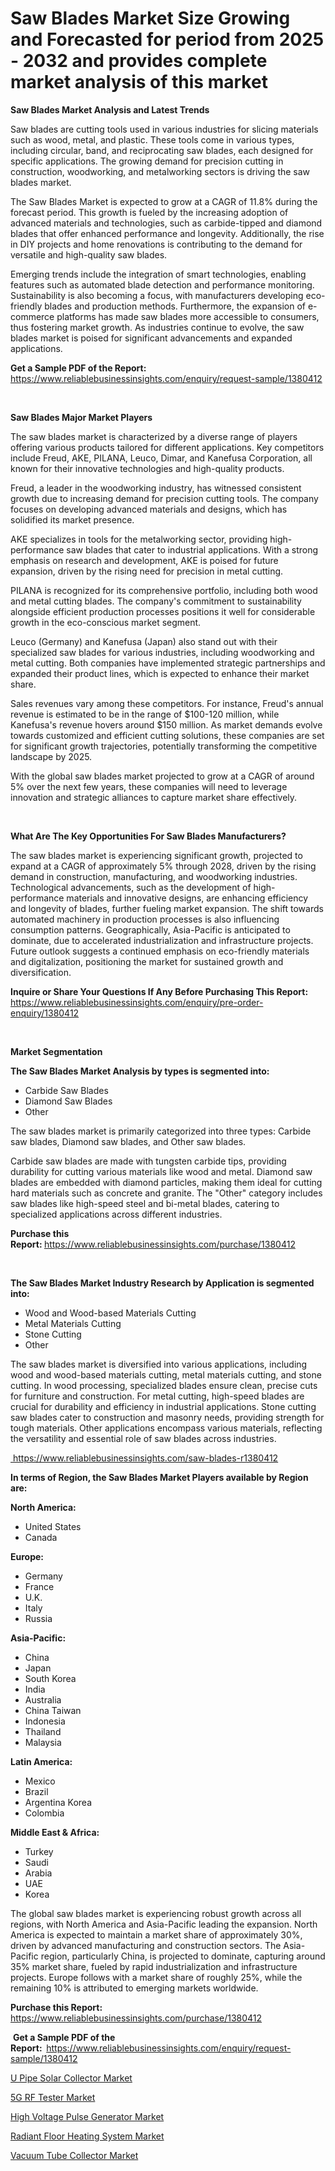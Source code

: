<p><h1>Saw Blades Market Size Growing and Forecasted for period from 2025 - 2032 and provides complete market analysis of this market</h1></p><p><strong>Saw Blades Market Analysis and Latest Trends</strong></p>
<p><p>Saw blades are cutting tools used in various industries for slicing materials such as wood, metal, and plastic. These tools come in various types, including circular, band, and reciprocating saw blades, each designed for specific applications. The growing demand for precision cutting in construction, woodworking, and metalworking sectors is driving the saw blades market. </p><p>The Saw Blades Market is expected to grow at a CAGR of 11.8% during the forecast period. This growth is fueled by the increasing adoption of advanced materials and technologies, such as carbide-tipped and diamond blades that offer enhanced performance and longevity. Additionally, the rise in DIY projects and home renovations is contributing to the demand for versatile and high-quality saw blades. </p><p>Emerging trends include the integration of smart technologies, enabling features such as automated blade detection and performance monitoring. Sustainability is also becoming a focus, with manufacturers developing eco-friendly blades and production methods. Furthermore, the expansion of e-commerce platforms has made saw blades more accessible to consumers, thus fostering market growth. As industries continue to evolve, the saw blades market is poised for significant advancements and expanded applications.</p></p>
<p><strong>Get a Sample PDF of the Report:&nbsp;</strong> <a href="https://www.reliablebusinessinsights.com/enquiry/request-sample/1380412?utm_campaign=62&utm_medium=2&utm_source=Github&utm_content=ia&utm_term=11042025&utm_id=saw-blades">https://www.reliablebusinessinsights.com/enquiry/request-sample/1380412</a></p>
<p>&nbsp;</p>
<p><strong>Saw Blades Major Market Players</strong></p>
<p><p>The saw blades market is characterized by a diverse range of players offering various products tailored for different applications. Key competitors include Freud, AKE, PILANA, Leuco, Dimar, and Kanefusa Corporation, all known for their innovative technologies and high-quality products.</p><p>Freud, a leader in the woodworking industry, has witnessed consistent growth due to increasing demand for precision cutting tools. The company focuses on developing advanced materials and designs, which has solidified its market presence.</p><p>AKE specializes in tools for the metalworking sector, providing high-performance saw blades that cater to industrial applications. With a strong emphasis on research and development, AKE is poised for future expansion, driven by the rising need for precision in metal cutting.</p><p>PILANA is recognized for its comprehensive portfolio, including both wood and metal cutting blades. The company's commitment to sustainability alongside efficient production processes positions it well for considerable growth in the eco-conscious market segment.</p><p>Leuco (Germany) and Kanefusa (Japan) also stand out with their specialized saw blades for various industries, including woodworking and metal cutting. Both companies have implemented strategic partnerships and expanded their product lines, which is expected to enhance their market share.</p><p>Sales revenues vary among these competitors. For instance, Freud's annual revenue is estimated to be in the range of $100-120 million, while Kanefusa's revenue hovers around $150 million. As market demands evolve towards customized and efficient cutting solutions, these companies are set for significant growth trajectories, potentially transforming the competitive landscape by 2025.</p><p>With the global saw blades market projected to grow at a CAGR of around 5% over the next few years, these companies will need to leverage innovation and strategic alliances to capture market share effectively.</p></p>
<p>&nbsp;</p>
<p><strong>What Are The Key Opportunities For Saw Blades Manufacturers?</strong></p>
<p><p>The saw blades market is experiencing significant growth, projected to expand at a CAGR of approximately 5% through 2028, driven by the rising demand in construction, manufacturing, and woodworking industries. Technological advancements, such as the development of high-performance materials and innovative designs, are enhancing efficiency and longevity of blades, further fueling market expansion. The shift towards automated machinery in production processes is also influencing consumption patterns. Geographically, Asia-Pacific is anticipated to dominate, due to accelerated industrialization and infrastructure projects. Future outlook suggests a continued emphasis on eco-friendly materials and digitalization, positioning the market for sustained growth and diversification.</p></p>
<p><strong>Inquire or Share Your Questions If Any Before Purchasing This Report:</strong> <a href="https://www.reliablebusinessinsights.com/enquiry/pre-order-enquiry/1380412?utm_campaign=62&utm_medium=2&utm_source=Github&utm_content=ia&utm_term=11042025&utm_id=saw-blades">https://www.reliablebusinessinsights.com/enquiry/pre-order-enquiry/1380412</a></p>
<p>&nbsp;</p>
<p><strong>Market Segmentation</strong></p>
<p><strong>The Saw Blades Market Analysis by types is segmented into:</strong></p>
<p><ul><li>Carbide Saw Blades</li><li>Diamond Saw Blades</li><li>Other</li></ul></p>
<p><p>The saw blades market is primarily categorized into three types: Carbide saw blades, Diamond saw blades, and Other saw blades. </p><p>Carbide saw blades are made with tungsten carbide tips, providing durability for cutting various materials like wood and metal. Diamond saw blades are embedded with diamond particles, making them ideal for cutting hard materials such as concrete and granite. The "Other" category includes saw blades like high-speed steel and bi-metal blades, catering to specialized applications across different industries.</p></p>
<p><strong>Purchase this Report:&nbsp;</strong><a href="https://www.reliablebusinessinsights.com/purchase/1380412?utm_campaign=62&utm_medium=2&utm_source=Github&utm_content=ia&utm_term=11042025&utm_id=saw-blades">https://www.reliablebusinessinsights.com/purchase/1380412</a></p>
<p>&nbsp;</p>
<p><strong>The Saw Blades Market Industry Research by Application is segmented into:</strong></p>
<p><ul><li>Wood and Wood-based Materials Cutting</li><li>Metal Materials Cutting</li><li>Stone Cutting</li><li>Other</li></ul></p>
<p><p>The saw blades market is diversified into various applications, including wood and wood-based materials cutting, metal materials cutting, and stone cutting. In wood processing, specialized blades ensure clean, precise cuts for furniture and construction. For metal cutting, high-speed blades are crucial for durability and efficiency in industrial applications. Stone cutting saw blades cater to construction and masonry needs, providing strength for tough materials. Other applications encompass various materials, reflecting the versatility and essential role of saw blades across industries.</p></p>
<p><a href="https://www.reliablebusinessinsights.com/saw-blades-r1380412?utm_campaign=62&utm_medium=2&utm_source=Github&utm_content=ia&utm_term=11042025&utm_id=saw-blades">&nbsp;https://www.reliablebusinessinsights.com/saw-blades-r1380412</a></p>
<p><strong>In terms of Region, the Saw Blades Market Players available by Region are:</strong></p>
<p>
    <p> <strong> North America: </strong>
        <ul>
            <li>United States</li>
            <li>Canada</li>
        </ul>
        </p> 
    <p> <strong> Europe: </strong>
        <ul>
            <li>Germany</li>
            <li>France</li>
            <li>U.K.</li>
            <li>Italy</li>
            <li>Russia</li>
        </ul>
        </p> 
    <p> <strong> Asia-Pacific: </strong>
        <ul>
            <li>China</li>
            <li>Japan</li>
            <li>South Korea</li>
            <li>India</li>
            <li>Australia</li>
            <li>China Taiwan</li>
            <li>Indonesia</li>
            <li>Thailand</li>
            <li>Malaysia</li>
        </ul>
        </p> 
    <p> <strong> Latin America: </strong>
        <ul>
            <li>Mexico</li>
            <li>Brazil</li>
            <li>Argentina Korea</li>
            <li>Colombia</li>
        </ul>
        </p> 
    <p> <strong> Middle East & Africa: </strong>
        <ul>
            <li>Turkey</li>
            <li>Saudi</li>
            <li>Arabia</li>
            <li>UAE</li>
            <li>Korea</li>
        </ul>
    </p>
    </p>
<p><p>The global saw blades market is experiencing robust growth across all regions, with North America and Asia-Pacific leading the expansion. North America is expected to maintain a market share of approximately 30%, driven by advanced manufacturing and construction sectors. The Asia-Pacific region, particularly China, is projected to dominate, capturing around 35% market share, fueled by rapid industrialization and infrastructure projects. Europe follows with a market share of roughly 25%, while the remaining 10% is attributed to emerging markets worldwide.</p></p>
<p><strong>Purchase this Report: </strong><a href="https://www.reliablebusinessinsights.com/purchase/1380412?utm_campaign=62&utm_medium=2&utm_source=Github&utm_content=ia&utm_term=11042025&utm_id=saw-blades">https://www.reliablebusinessinsights.com/purchase/1380412</a></p>
<p>&nbsp;<strong>Get a Sample PDF of the Report:&nbsp;&nbsp;</strong><a href="https://www.reliablebusinessinsights.com/enquiry/request-sample/1380412?utm_campaign=62&utm_medium=2&utm_source=Github&utm_content=ia&utm_term=11042025&utm_id=saw-blades">https://www.reliablebusinessinsights.com/enquiry/request-sample/1380412</a></p>
<p><strong></strong></p>
<p><p><a href="https://github.com/kathiestrine5ty/Market-Research-Report-List-2/blob/main/u-pipe-solar-collector-market.md?utm_campaign=62&utm_medium=2&utm_source=Github&utm_content=ia&utm_term=11042025&utm_id=saw-blades">U Pipe Solar Collector Market</a></p><p><a href="https://github.com/prosalinda88/Market-Research-Report-List-7/blob/main/5g-rf-tester-market.md?utm_campaign=62&utm_medium=2&utm_source=Github&utm_content=ia&utm_term=11042025&utm_id=saw-blades">5G RF Tester Market</a></p><p><a href="https://github.com/globismark/Market-Research-Report-List-6/blob/main/high-voltage-pulse-generator-market.md?utm_campaign=62&utm_medium=2&utm_source=Github&utm_content=ia&utm_term=11042025&utm_id=saw-blades">High Voltage Pulse Generator Market</a></p><p><a href="https://github.com/mayabungard8092/Market-Research-Report-List-1/blob/main/radiant-floor-heating-system-market.md?utm_campaign=62&utm_medium=2&utm_source=Github&utm_content=ia&utm_term=11042025&utm_id=saw-blades">Radiant Floor Heating System Market</a></p><p><a href="https://github.com/NarcisoFerry/Market-Research-Report-List-2/blob/main/vacuum-tube-collector-market.md?utm_campaign=62&utm_medium=2&utm_source=Github&utm_content=ia&utm_term=11042025&utm_id=saw-blades">Vacuum Tube Collector Market</a></p></p>